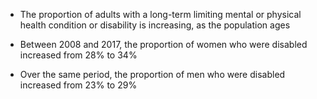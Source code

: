 -   The proportion of adults with a long-term limiting mental or
    physical health condition or disability is increasing, as the
    population ages

-   Between 2008 and 2017, the proportion of women who were disabled
    increased from 28% to 34%

-   Over the same period, the proportion of men who were disabled
    increased from 23% to 29%
